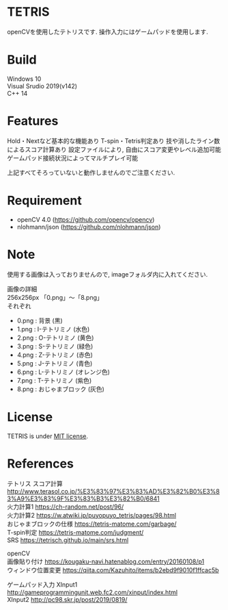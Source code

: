 # TETRIS

openCVを使用したテトリスです.
操作入力にはゲームパッドを使用します.

# Build
Windows 10  
Visual Srudio 2019(v142)  
C++ 14  

# Features

Hold・Nextなど基本的な機能あり
T-spin・Tetris判定あり
技や消したライン数によるスコア計算あり
設定ファイルにより, 自由にスコア変更やレベル追加可能
ゲームパッド接続状況によってマルチプレイ可能

上記すべてそろっていないと動作しませんのでご注意ください.

# Requirement
 
* openCV 4.0 (https://github.com/opencv/opencv)
* nlohmann/json (https://github.com/nlohmann/json)

# Note

使用する画像は入っておりませんので, imageフォルダ内に入れてください.

画像の詳細  
256x256px
「0.png」～「8.png」  
それぞれ  
* 0.png : 背景 (黒)  
* 1.png : I-テトリミノ (水色)  
* 2.png : O-テトリミノ (黄色)  
* 3.png : S-テトリミノ (緑色)  
* 4.png : Z-テトリミノ (赤色)  
* 5.png : J-テトリミノ (青色)  
* 6.png : L-テトリミノ (オレンジ色)  
* 7.png : T-テトリミノ (紫色)  
* 8.png : おじゃまブロック (灰色)  

# License
 
TETRIS is under [MIT license](https://en.wikipedia.org/wiki/MIT_License).

# References

テトリス 
スコア計算 http://www.terasol.co.jp/%E3%83%97%E3%83%AD%E3%82%B0%E3%83%A9%E3%83%9F%E3%83%B3%E3%82%B0/6841  
火力計算1 https://ch-random.net/post/96/  
火力計算2 https://w.atwiki.jp/puyopuyo_tetris/pages/98.html  
おじゃまブロックの仕様 https://tetris-matome.com/garbage/  
T-spin判定 https://tetris-matome.com/judgment/  
SRS https://tetrisch.github.io/main/srs.html  

openCV   
画像貼り付け https://kougaku-navi.hatenablog.com/entry/20160108/p1  
ウィンドウ位置変更 https://qiita.com/Kazuhito/items/b2ebd9f9010f1ffcac5b  

ゲームパッド入力
XInput1 http://gameprogrammingunit.web.fc2.com/xinput/index.html  
XInput2 http://pc98.skr.jp/post/2019/0819/  

